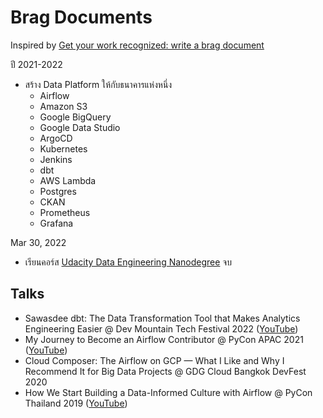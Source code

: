 # Brag Documents

Inspired by [Get your work recognized: write a brag document](https://jvns.ca/blog/brag-documents/)

ปี 2021-2022

* สร้าง Data Platform ให้กับธนาคารแห่งหนึ่ง
  * Airflow
  * Amazon S3
  * Google BigQuery
  * Google Data Studio
  * ArgoCD
  * Kubernetes
  * Jenkins
  * dbt
  * AWS Lambda
  * Postgres
  * CKAN
  * Prometheus
  * Grafana

Mar 30, 2022

* เรียนคอร์ส [Udacity Data Engineering Nanodegree](https://graduation.udacity.com/confirm/DX2LZHEW) จบ

## Talks

* Sawasdee dbt: The Data Transformation Tool that Makes Analytics Engineering Easier  @ Dev Mountain Tech Festival 2022 ([YouTube](https://www.youtube.com/watch?v=0Zv9AoS8MIg))
* My Journey to Become an Airflow Contributor @ PyCon APAC 2021 ([YouTube](https://www.youtube.com/watch?v=Li5zatNMe5g))
* Cloud Composer: The Airflow on GCP — What I Like and Why I Recommend It for Big Data Projects @ GDG Cloud Bangkok DevFest 2020
* How We Start Building a Data-Informed Culture with Airflow @ PyCon Thailand 2019 ([YouTube](https://www.youtube.com/watch?v=X9GWplnIBM0))